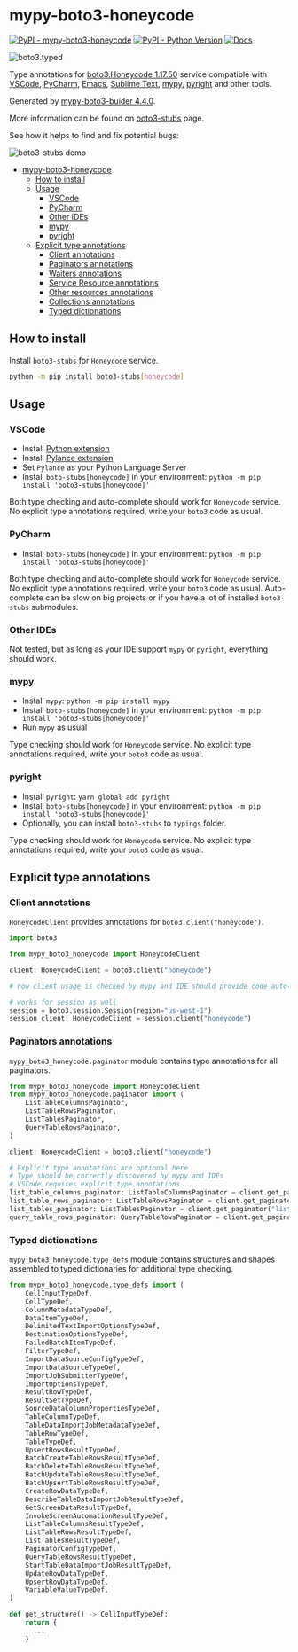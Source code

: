 # mypy-boto3-honeycode

[![PyPI - mypy-boto3-honeycode](https://img.shields.io/pypi/v/mypy-boto3-honeycode.svg?color=blue)](https://pypi.org/project/mypy-boto3-honeycode)
[![PyPI - Python Version](https://img.shields.io/pypi/pyversions/mypy-boto3-honeycode.svg?color=blue)](https://pypi.org/project/mypy-boto3-honeycode)
[![Docs](https://img.shields.io/readthedocs/mypy-boto3-builder.svg?color=blue)](https://mypy-boto3-builder.readthedocs.io/)

![boto3.typed](https://github.com/vemel/mypy_boto3_builder/raw/master/logo.png)

Type annotations for
[boto3.Honeycode 1.17.50](https://boto3.amazonaws.com/v1/documentation/api/1.17.50/reference/services/honeycode.html#Honeycode) service
compatible with
[VSCode](https://code.visualstudio.com/),
[PyCharm](https://www.jetbrains.com/pycharm/),
[Emacs](https://www.gnu.org/software/emacs/),
[Sublime Text](https://www.sublimetext.com/),
[mypy](https://github.com/python/mypy),
[pyright](https://github.com/microsoft/pyright)
and other tools.

Generated by [mypy-boto3-buider 4.4.0](https://github.com/vemel/mypy_boto3_builder).

More information can be found on [boto3-stubs](https://pypi.org/project/boto3-stubs/) page.

See how it helps to find and fix potential bugs:

![boto3-stubs demo](https://github.com/vemel/mypy_boto3_builder/raw/master/demo.gif)

- [mypy-boto3-honeycode](#mypy-boto3-honeycode)
  - [How to install](#how-to-install)
  - [Usage](#usage)
    - [VSCode](#vscode)
    - [PyCharm](#pycharm)
    - [Other IDEs](#other-ides)
    - [mypy](#mypy)
    - [pyright](#pyright)
  - [Explicit type annotations](#explicit-type-annotations)
    - [Client annotations](#client-annotations)
    - [Paginators annotations](#paginators-annotations)
    - [Waiters annotations](#waiters-annotations)
    - [Service Resource annotations](#service-resource-annotations)
    - [Other resources annotations](#other-resources-annotations)
    - [Collections annotations](#collections-annotations)
    - [Typed dictionations](#typed-dictionations)

## How to install

Install `boto3-stubs` for `Honeycode` service.

```bash
python -m pip install boto3-stubs[honeycode]
```

## Usage

### VSCode

- Install [Python extension](https://marketplace.visualstudio.com/items?itemName=ms-python.python)
- Install [Pylance extension](https://marketplace.visualstudio.com/items?itemName=ms-python.vscode-pylance)
- Set `Pylance` as your Python Language Server
- Install `boto-stubs[honeycode]` in your environment: `python -m pip install 'boto3-stubs[honeycode]'`

Both type checking and auto-complete should work for `Honeycode` service.
No explicit type annotations required, write your `boto3` code as usual.

### PyCharm

- Install `boto-stubs[honeycode]` in your environment: `python -m pip install 'boto3-stubs[honeycode]'`

Both type checking and auto-complete should work for `Honeycode` service.
No explicit type annotations required, write your `boto3` code as usual.
Auto-complete can be slow on big projects or if you have a lot of installed `boto3-stubs` submodules.

### Other IDEs

Not tested, but as long as your IDE support `mypy` or `pyright`, everything should work.

### mypy

- Install `mypy`: `python -m pip install mypy`
- Install `boto-stubs[honeycode]` in your environment: `python -m pip install 'boto3-stubs[honeycode]'`
- Run `mypy` as usual

Type checking should work for `Honeycode` service.
No explicit type annotations required, write your `boto3` code as usual.

### pyright

- Install `pyright`: `yarn global add pyright`
- Install `boto-stubs[honeycode]` in your environment: `python -m pip install 'boto3-stubs[honeycode]'`
- Optionally, you can install `boto3-stubs` to `typings` folder.

Type checking should work for `Honeycode` service.
No explicit type annotations required, write your `boto3` code as usual.

## Explicit type annotations

### Client annotations

`HoneycodeClient` provides annotations for `boto3.client("honeycode")`.

```python
import boto3

from mypy_boto3_honeycode import HoneycodeClient

client: HoneycodeClient = boto3.client("honeycode")

# now client usage is checked by mypy and IDE should provide code auto-complete

# works for session as well
session = boto3.session.Session(region="us-west-1")
session_client: HoneycodeClient = session.client("honeycode")
```

### Paginators annotations

`mypy_boto3_honeycode.paginator` module contains type annotations for all paginators.

```python
from mypy_boto3_honeycode import HoneycodeClient
from mypy_boto3_honeycode.paginator import (
    ListTableColumnsPaginator,
    ListTableRowsPaginator,
    ListTablesPaginator,
    QueryTableRowsPaginator,
)

client: HoneycodeClient = boto3.client("honeycode")

# Explicit type annotations are optional here
# Type should be correctly discovered by mypy and IDEs
# VSCode requires explicit type annotations
list_table_columns_paginator: ListTableColumnsPaginator = client.get_paginator("list_table_columns")
list_table_rows_paginator: ListTableRowsPaginator = client.get_paginator("list_table_rows")
list_tables_paginator: ListTablesPaginator = client.get_paginator("list_tables")
query_table_rows_paginator: QueryTableRowsPaginator = client.get_paginator("query_table_rows")
```







### Typed dictionations

`mypy_boto3_honeycode.type_defs` module contains structures and shapes assembled
to typed dictionaries for additional type checking.

```python
from mypy_boto3_honeycode.type_defs import (
    CellInputTypeDef,
    CellTypeDef,
    ColumnMetadataTypeDef,
    DataItemTypeDef,
    DelimitedTextImportOptionsTypeDef,
    DestinationOptionsTypeDef,
    FailedBatchItemTypeDef,
    FilterTypeDef,
    ImportDataSourceConfigTypeDef,
    ImportDataSourceTypeDef,
    ImportJobSubmitterTypeDef,
    ImportOptionsTypeDef,
    ResultRowTypeDef,
    ResultSetTypeDef,
    SourceDataColumnPropertiesTypeDef,
    TableColumnTypeDef,
    TableDataImportJobMetadataTypeDef,
    TableRowTypeDef,
    TableTypeDef,
    UpsertRowsResultTypeDef,
    BatchCreateTableRowsResultTypeDef,
    BatchDeleteTableRowsResultTypeDef,
    BatchUpdateTableRowsResultTypeDef,
    BatchUpsertTableRowsResultTypeDef,
    CreateRowDataTypeDef,
    DescribeTableDataImportJobResultTypeDef,
    GetScreenDataResultTypeDef,
    InvokeScreenAutomationResultTypeDef,
    ListTableColumnsResultTypeDef,
    ListTableRowsResultTypeDef,
    ListTablesResultTypeDef,
    PaginatorConfigTypeDef,
    QueryTableRowsResultTypeDef,
    StartTableDataImportJobResultTypeDef,
    UpdateRowDataTypeDef,
    UpsertRowDataTypeDef,
    VariableValueTypeDef,
)

def get_structure() -> CellInputTypeDef:
    return {
      ...
    }
```
